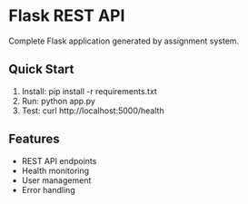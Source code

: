 # Flask REST API

Complete Flask application generated by assignment system.

## Quick Start

1. Install: pip install -r requirements.txt
2. Run: python app.py
3. Test: curl http://localhost:5000/health

## Features
- REST API endpoints
- Health monitoring
- User management
- Error handling